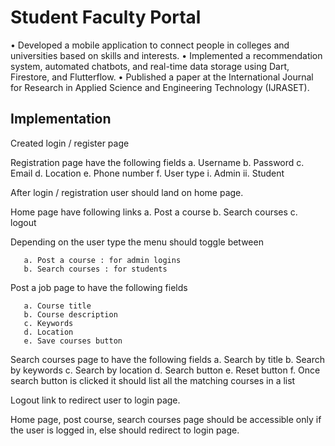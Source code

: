 # Student Faculty Portal
•	Developed a mobile application to connect people in colleges and universities based on skills and interests.
•	Implemented a recommendation system, automated chatbots, and real-time data storage using Dart, Firestore, and Flutterflow.
•	Published a paper at the International Journal for Research in Applied Science and Engineering Technology (IJRASET).

<h2>Implementation</h2>
Created login / register page

Registration page have the following fields 
a. Username 
b. Password 
c. Email 
d. Location 
e. Phone number 
f. User type 
i. Admin 
ii. Student

After login / registration user should land on home page.

Home page have following links
 a. Post a course
 b. Search courses
 c. logout

Depending on the user type the menu should toggle between

       a. Post a course : for admin logins
       b. Search courses : for students
Post a job page to have the following fields

       a. Course title
       b. Course description
       c. Keywords
       d. Location
       e. Save courses button
Search courses page to have the following fields a. Search by title b. Search by keywords c. Search by location d. Search button e. Reset button f. Once search button is clicked it should list all the matching courses in a list

Logout link to redirect user to login page.

Home page, post course, search courses page should be accessible only if the user is logged in, else should redirect to login page.
